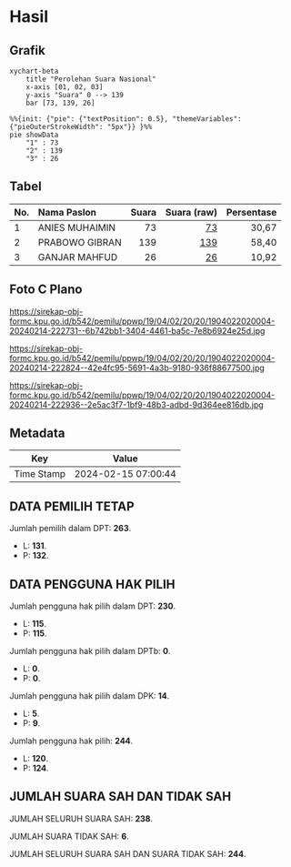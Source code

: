 # Hasil

## Grafik

```mermaid
xychart-beta
    title "Perolehan Suara Nasional"
    x-axis [01, 02, 03]
    y-axis "Suara" 0 --> 139
    bar [73, 139, 26]
```

```mermaid
%%{init: {"pie": {"textPosition": 0.5}, "themeVariables": {"pieOuterStrokeWidth": "5px"}} }%%
pie showData
    "1" : 73
    "2" : 139
    "3" : 26
```

## Tabel

| No. | Nama Paslon    | Suara | Suara (raw) | Persentase |
|:--- |:-------------- | -----:| -----------:| ----------:|
| 1   | ANIES MUHAIMIN | 73    | [73][p-1]   | 30,67      |
| 2   | PRABOWO GIBRAN | 139   | [139][p-2]  | 58,40      |
| 3   | GANJAR MAHFUD  | 26    | [26][p-3]   | 10,92      |


[p-1]: https://github.com/gigit-pemilu/pemilu-2024/blob/main/pilpres/hitung-suara/sub/19-kepulauan-bangka-belitung/sub/04-bangka-tengah/sub/02-pangkalan-baru/sub/2020-air-mesu-timur/sub/004-tps/sub/paslon-1.txt
[p-2]: https://github.com/gigit-pemilu/pemilu-2024/blob/main/pilpres/hitung-suara/sub/19-kepulauan-bangka-belitung/sub/04-bangka-tengah/sub/02-pangkalan-baru/sub/2020-air-mesu-timur/sub/004-tps/sub/paslon-2.txt
[p-3]: https://github.com/gigit-pemilu/pemilu-2024/blob/main/pilpres/hitung-suara/sub/19-kepulauan-bangka-belitung/sub/04-bangka-tengah/sub/02-pangkalan-baru/sub/2020-air-mesu-timur/sub/004-tps/sub/paslon-3.txt

## Foto C Plano

https://sirekap-obj-formc.kpu.go.id/b542/pemilu/ppwp/19/04/02/20/20/1904022020004-20240214-222731--6b742bb1-3404-4461-ba5c-7e8b6924e25d.jpg

https://sirekap-obj-formc.kpu.go.id/b542/pemilu/ppwp/19/04/02/20/20/1904022020004-20240214-222824--42e4fc95-5691-4a3b-9180-936f88677500.jpg

https://sirekap-obj-formc.kpu.go.id/b542/pemilu/ppwp/19/04/02/20/20/1904022020004-20240214-222936--2e5ac3f7-1bf9-48b3-adbd-9d364ee816db.jpg


## Metadata

| Key        | Value               |
| ---------- | ------------------- |
| Time Stamp | 2024-02-15 07:00:44 |


## DATA PEMILIH TETAP

Jumlah pemilih dalam DPT: **263**.
 * L: **131**.
 * P: **132**.

## DATA PENGGUNA HAK PILIH

Jumlah pengguna hak pilih dalam DPT: **230**.
 * L: **115**.
 * P: **115**.

Jumlah pengguna hak pilih dalam DPTb: **0**.
 * L: **0**.
 * P: **0**.

Jumlah pengguna hak pilih dalam DPK: **14**.
 * L: **5**.
 * P: **9**.

Jumlah pengguna hak pilih: **244**.
 * L: **120**.
 * P: **124**.

## JUMLAH SUARA SAH DAN TIDAK SAH

JUMLAH SELURUH SUARA SAH: **238**.

JUMLAH SUARA TIDAK SAH: **6**.

JUMLAH SELURUH SUARA SAH DAN SUARA TIDAK SAH: **244**.


